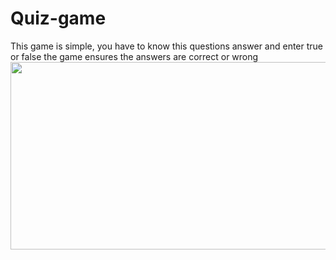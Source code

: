 # Quiz-game
This game is simple, you have to know this questions answer and enter true or false the game ensures the answers are correct or wrong
<img src="https://i.postimg.cc/2Sx4kFgc/Screenshot-51.png" width="800" height="300">

